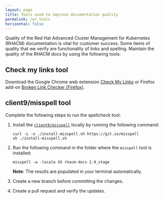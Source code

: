 ```yaml
---
layout: page
title: Tools used to improve documentation quality
permalink: /wr_tools
horizontal: false
---
```


Quality of the Red Hat Advanced Cluster Management for Kubernetes (RHACM) documentation is vital for customer success. Some items of quality that we verify are functionality of links and spelling. Maintain the quality of the RHACM docs by using the following tools:

## Check my links tool

Download the Google Chrome web extension [Check My Links](https://chrome.google.com/webstore/detail/check-my-links/ojkcdipcgfaekbeaelaapakgnjflfglf) or Firefox add-on [Broken Link Checker (Firefox)](https://add0n.com/broken-link-checker.html).

## client9/misspell tool

Complete the following steps to run the spellcheck tool:

1. Install the [`client9/misspell`](https://github.com/client9/misspell) locally by running the following command:
   ```
   curl -L -o ./install-misspell.sh https://git.io/misspell
   sh ./install-misspell.sh
   ```
2. Run the following command in the folder where the `misspell` tool is installed:
   ```
   misspell -w -locale US rhacm-docs 2.9_stage
   ```
   
   **Note**: The results are populated in your terminal automatically.

3. Create a new branch before committing the changes.
4. Create a pull request and verify the updates.  
